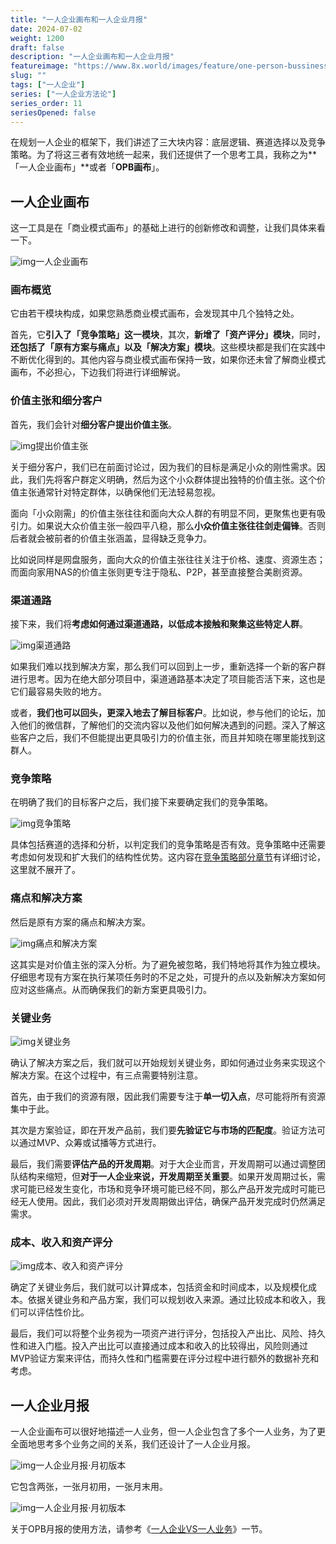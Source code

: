 ```yaml
---
title: "一人企业画布和一人企业月报"
date: 2024-07-02
weight: 1200
draft: false
description: "一人企业画布和一人企业月报"
featureimage: "https://www.8x.world/images/feature/one-person-bussiness.jpg"
slug: ""
tags: ["一人企业"]
series: ["一人企业方法论"]
series_order: 11
seriesOpened: false
---
```


在规划一人企业的框架下，我们讲述了三大块内容：底层逻辑、赛道选择以及竞争策略。为了将这三者有效地统一起来，我们还提供了一个思考工具，我称之为**「一人企业画布」**或者「**OPB画布**」。

## 一人企业画布

这一工具是在「商业模式画布」的基础上进行的创新修改和调整，让我们具体来看一下。

![img](https://r2.ft07.com/wp-content/uploads/2024/03/opb-canvas-1024x583.png)一人企业画布

### 画布概览

它由若干模块构成，如果您熟悉商业模式画布，会发现其中几个独特之处。

首先，它**引入了「竞争策略」这一模块**，其次，**新增了「资产评分」模块**，同时，**还包括了「原有方案与痛点」以及「解决方案」模块**。这些模块都是我们在实践中不断优化得到的。其他内容与商业模式画布保持一致，如果你还未曾了解商业模式画布，不必担心，下边我们将进行详细解说。

### 价值主张和细分客户

首先，我们会针对**细分客户提出价值主张**。

![img](https://r2.ft07.com/wp-content/uploads/2024/03/image-74-1024x881.png)提出价值主张

关于细分客户，我们已在前面讨论过，因为我们的目标是满足小众的刚性需求。因此，我们先将客户群定义明确，然后为这个小众群体提出独特的价值主张。这个价值主张通常针对特定群体，以确保他们无法轻易忽视。

面向「小众刚需」的价值主张往往和面向大众人群的有明显不同，更聚焦也更有吸引力。如果说大众价值主张一般四平八稳，那么**小众价值主张往往剑走偏锋**。否则后者就会被前者的价值主张涵盖，显得缺乏竞争力。

比如说同样是网盘服务，面向大众的价值主张往往关注于价格、速度、资源生态；而面向家用NAS的价值主张则更专注于隐私、P2P，甚至直接整合美剧资源。

### 渠道通路

接下来，我们将**考虑如何通过渠道通路，以低成本接触和聚集这些特定人群**。

![img](https://r2.ft07.com/wp-content/uploads/2024/03/image-75-1024x854.png)渠道通路

如果我们难以找到解决方案，那么我们可以回到上一步，重新选择一个新的客户群进行思考。因为在绝大部分项目中，渠道通路基本决定了项目能否活下来，这也是它们最容易失败的地方。

或者，**我们也可以回头，更深入地去了解目标客户**。比如说，参与他们的论坛，加入他们的微信群，了解他们的交流内容以及他们如何解决遇到的问题。深入了解这些客户之后，我们不但能提出更具吸引力的价值主张，而且并知晓在哪里能找到这群人。

### 竞争策略

在明确了我们的目标客户之后，我们接下来要确定我们的竞争策略。

![img](https://r2.ft07.com/wp-content/uploads/2024/03/image-76-1024x874.png)竞争策略

具体包括赛道的选择和分析，以判定我们的竞争策略是否有效。竞争策略中还需要考虑如何发现和扩大我们的结构性优势。这内容在[竞争策略部分章节](https://ft07.com/category/opb/opb-methodology/opb-planning/opb-competition/)有详细讨论，这里就不展开了。

### 痛点和解决方案

然后是原有方案的痛点和解决方案。

![img](https://r2.ft07.com/wp-content/uploads/2024/03/image-77.png)痛点和解决方案

这其实是对价值主张的深入分析。为了避免被忽略，我们特地将其作为独立模块。仔细思考现有方案在执行某项任务时的不足之处，可提升的点以及新解决方案如何应对这些痛点。从而确保我们的新方案更具吸引力。

### 关键业务

![img](https://r2.ft07.com/wp-content/uploads/2024/03/image-78.png)关键业务

确认了解决方案之后，我们就可以开始规划关键业务，即如何通过业务来实现这个解决方案。在这个过程中，有三点需要特别注意。

首先，由于我们的资源有限，因此我们需要专注于**单一切入点**，尽可能将所有资源集中于此。

其次是方案验证，即在开发产品前，我们要**先验证它与市场的匹配度**。验证方法可以通过MVP、众筹或试播等方式进行。

最后，我们需要**评估产品的开发周期**。对于大企业而言，开发周期可以通过调整团队结构来缩短，但**对于一人企业来说，开发周期至关重要**。如果开发周期过长，需求可能已经发生变化，市场和竞争环境可能已经不同，那么产品开发完成时可能已经无人使用。因此，我们必须对开发周期做出评估，确保产品开发完成时仍然满足需求。

### 成本、收入和资产评分

![img](https://r2.ft07.com/wp-content/uploads/2024/03/image-80-1024x142.png)成本、收入和资产评分

确定了关键业务后，我们就可以计算成本，包括资金和时间成本，以及规模化成本。依据关键业务和产品方案，我们可以规划收入来源。通过比较成本和收入，我们可以评估性价比。

最后，我们可以将整个业务视为一项资产进行评分，包括投入产出比、风险、持久性和进入门槛。投入产出比可以直接通过成本和收入的比较得出，风险则通过MVP验证方案来评估，而持久性和门槛需要在评分过程中进行额外的数据补充和考虑。

## 一人企业月报

一人企业画布可以很好地描述一人业务，但一人企业包含了多个一人业务，为了更全面地思考多个业务之间的关系，我们还设计了一人企业月报。

![img](https://r2.ft07.com/wp-content/uploads/2024/03/image-81-1024x586.png)一人企业月报·月初版本

它包含两张，一张月初用，一张月末用。

![img](https://r2.ft07.com/wp-content/uploads/2024/03/opb-month-end-1024x583.png)一人企业月报·月初版本

关于OPB月报的使用方法，请参考《[一人企业VS一人业务](https://ft07.com/?p=349)》一节。